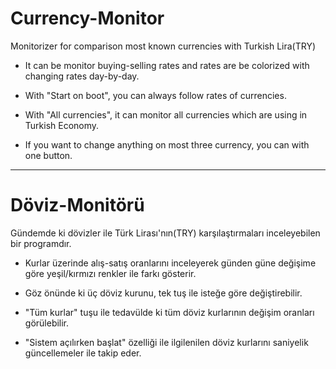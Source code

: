 # Currency-Monitor
Monitorizer for comparison most known currencies with Turkish Lira(TRY)


- It can be monitor buying-selling rates and rates are be colorized with changing rates day-by-day.

- With "Start on boot", you can always follow rates of currencies.

- With "All currencies", it can monitor all currencies which are using in Turkish Economy.

- If you want to change anything on most three currency, you can with one button.

___________________________________________________________________________________________________________________________________________

# Döviz-Monitörü
Gündemde ki dövizler ile Türk Lirası'nın(TRY) karşılaştırmaları inceleyebilen bir programdır.


- Kurlar üzerinde alış-satış oranlarını inceleyerek günden güne değişime göre yeşil/kırmızı renkler ile farkı gösterir.

- Göz önünde ki üç döviz kurunu, tek tuş ile isteğe göre değiştirebilir.

- "Tüm kurlar" tuşu ile tedavülde ki tüm döviz kurlarının değişim oranları görülebilir.

- "Sistem açılırken başlat" özelliği ile ilgilenilen döviz kurlarını saniyelik güncellemeler ile takip eder.
